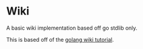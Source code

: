 # Wiki

A basic wiki implementation based off go stdlib only.

This is based off of the [golang wiki tutorial](https://golang.org/doc/articles/wiki/).
